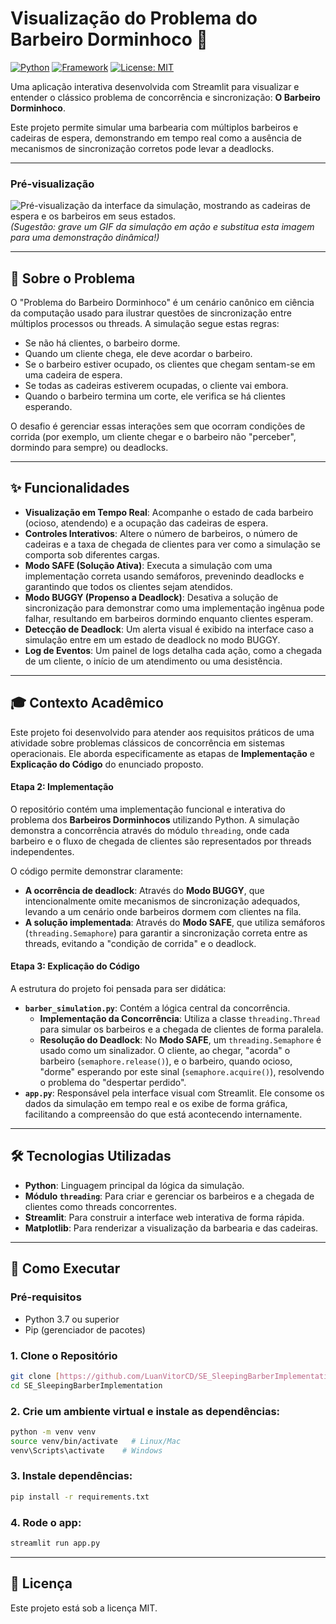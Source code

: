 # Visualização do Problema do Barbeiro Dorminhoco 💈

[![Python](https://img.shields.io/badge/Python-3.7%2B-blue.svg)](https://www.python.org/)
[![Framework](https://img.shields.io/badge/Framework-Streamlit-red.svg)](https://streamlit.io/)
[![License: MIT](https://img.shields.io/badge/License-MIT-yellow.svg)](https://opensource.org/licenses/MIT)

Uma aplicação interativa desenvolvida com Streamlit para visualizar e entender o clássico problema de concorrência e sincronização: **O Barbeiro Dorminhoco**.

Este projeto permite simular uma barbearia com múltiplos barbeiros e cadeiras de espera, demonstrando em tempo real como a ausência de mecanismos de sincronização corretos pode levar a deadlocks.

---

### Pré-visualização

![Pré-visualização da interface da simulação, mostrando as cadeiras de espera e os barbeiros em seus estados.](https://i.imgur.com/8a3jZpP.png)
*(Sugestão: grave um GIF da simulação em ação e substitua esta imagem para uma demonstração dinâmica!)*

---

## 🎯 Sobre o Problema

O "Problema do Barbeiro Dorminhoco" é um cenário canônico em ciência da computação usado para ilustrar questões de sincronização entre múltiplos processos ou threads. A simulação segue estas regras:

- Se não há clientes, o barbeiro dorme.
- Quando um cliente chega, ele deve acordar o barbeiro.
- Se o barbeiro estiver ocupado, os clientes que chegam sentam-se em uma cadeira de espera.
- Se todas as cadeiras estiverem ocupadas, o cliente vai embora.
- Quando o barbeiro termina um corte, ele verifica se há clientes esperando.

O desafio é gerenciar essas interações sem que ocorram condições de corrida (por exemplo, um cliente chegar e o barbeiro não "perceber", dormindo para sempre) ou deadlocks.

---

## ✨ Funcionalidades

- **Visualização em Tempo Real**: Acompanhe o estado de cada barbeiro (ocioso, atendendo) e a ocupação das cadeiras de espera.
- **Controles Interativos**: Altere o número de barbeiros, o número de cadeiras e a taxa de chegada de clientes para ver como a simulação se comporta sob diferentes cargas.
- **Modo SAFE (Solução Ativa)**: Executa a simulação com uma implementação correta usando semáforos, prevenindo deadlocks e garantindo que todos os clientes sejam atendidos.
- **Modo BUGGY (Propenso a Deadlock)**: Desativa a solução de sincronização para demonstrar como uma implementação ingênua pode falhar, resultando em barbeiros dormindo enquanto clientes esperam.
- **Detecção de Deadlock**: Um alerta visual é exibido na interface caso a simulação entre em um estado de deadlock no modo BUGGY.
- **Log de Eventos**: Um painel de logs detalha cada ação, como a chegada de um cliente, o início de um atendimento ou uma desistência.

---

## 🎓 Contexto Acadêmico

Este projeto foi desenvolvido para atender aos requisitos práticos de uma atividade sobre problemas clássicos de concorrência em sistemas operacionais. Ele aborda especificamente as etapas de **Implementação** e **Explicação do Código** do enunciado proposto.

#### Etapa 2: Implementação

O repositório contém uma implementação funcional e interativa do problema dos **Barbeiros Dorminhocos** utilizando Python. A simulação demonstra a concorrência através do módulo `threading`, onde cada barbeiro e o fluxo de chegada de clientes são representados por threads independentes.

O código permite demonstrar claramente:
- **A ocorrência de deadlock**: Através do **Modo BUGGY**, que intencionalmente omite mecanismos de sincronização adequados, levando a um cenário onde barbeiros dormem com clientes na fila.
- **A solução implementada**: Através do **Modo SAFE**, que utiliza semáforos (`threading.Semaphore`) para garantir a sincronização correta entre as threads, evitando a "condição de corrida" e o deadlock.

#### Etapa 3: Explicação do Código

A estrutura do projeto foi pensada para ser didática:

- **`barber_simulation.py`**: Contém a lógica central da concorrência.
    - **Implementação da Concorrência**: Utiliza a classe `threading.Thread` para simular os barbeiros e a chegada de clientes de forma paralela.
    - **Resolução do Deadlock**: No **Modo SAFE**, um `threading.Semaphore` é usado como um sinalizador. O cliente, ao chegar, "acorda" o barbeiro (`semaphore.release()`), e o barbeiro, quando ocioso, "dorme" esperando por este sinal (`semaphore.acquire()`), resolvendo o problema do "despertar perdido".
- **`app.py`**: Responsável pela interface visual com Streamlit. Ele consome os dados da simulação em tempo real e os exibe de forma gráfica, facilitando a compreensão do que está acontecendo internamente.

---

## 🛠️ Tecnologias Utilizadas

- **Python**: Linguagem principal da lógica da simulação.
- **Módulo `threading`**: Para criar e gerenciar os barbeiros e a chegada de clientes como threads concorrentes.
- **Streamlit**: Para construir a interface web interativa de forma rápida.
- **Matplotlib**: Para renderizar a visualização da barbearia e das cadeiras.

---

## 🚀 Como Executar

### Pré-requisitos

- Python 3.7 ou superior
- Pip (gerenciador de pacotes)

### 1. Clone o Repositório

```bash
git clone [https://github.com/LuanVitorCD/SE_SleepingBarberImplementation.git](https://github.com/LuanVitorCD/SE_SleepingBarberImplementation.git)
cd SE_SleepingBarberImplementation
```

### 2. Crie um ambiente virtual e instale as dependências:

```bash
python -m venv venv
source venv/bin/activate   # Linux/Mac
venv\Scripts\activate    # Windows
```

### 3. Instale dependências:
```bash
pip install -r requirements.txt
```

### 4. Rode o app:
```bash
streamlit run app.py
```

---

## 📄 Licença

Este projeto está sob a licença MIT.
